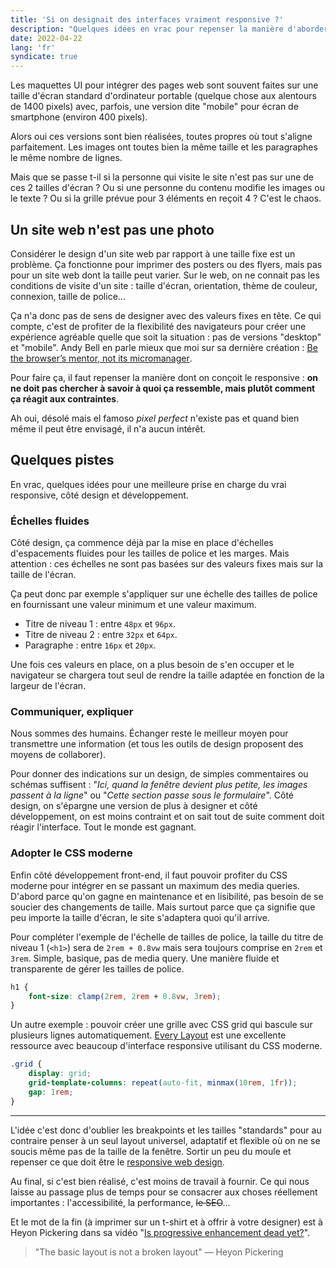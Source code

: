```yaml
---
title: 'Si on designait des interfaces vraiment responsive ?'
description: "Quelques idées en vrac pour repenser la manière d'aborder le responsive web design."
date: 2022-04-22
lang: 'fr'
syndicate: true
---
```


Les maquettes UI pour intégrer des pages web sont souvent faites sur une taille d'écran standard d'ordinateur portable (quelque chose aux alentours de 1400 pixels) avec, parfois, une version dite "mobile" pour écran de smartphone (environ 400 pixels).

Alors oui ces versions sont bien réalisées, toutes propres où tout s'aligne parfaitement. Les images ont toutes bien la même taille et les paragraphes le même nombre de lignes.

Mais que se passe t-il si la personne qui visite le site n'est pas sur une de ces 2 tailles d'écran ? Ou si une personne du contenu modifie les images ou le texte ? Ou si la grille prévue pour 3 éléments en reçoit 4 ? C'est le chaos.

## Un site web n'est pas une photo

Considérer le design d'un site web par rapport à une taille fixe est un problème. Ça fonctionne pour imprimer des posters ou des flyers, mais pas pour un site web dont la taille peut varier. Sur le web, on ne connait pas les conditions de visite d'un site : taille d'écran, orientation, thème de couleur, connexion, taille de police...

Ça n'a donc pas de sens de designer avec des valeurs fixes en tête. Ce qui compte, c'est de profiter de la flexibilité des navigateurs pour créer une expérience agréable quelle que soit la situation : pas de versions "desktop" et "mobile". Andy Bell en parle mieux que moi sur sa dernière création : <span lang="en">[Be the browser’s mentor, not its micromanager](https://buildexcellentwebsit.es/)</span>.

Pour faire ça, il faut repenser la manière dont on conçoit le responsive : **on ne doit pas chercher à savoir à quoi ça ressemble, mais plutôt comment ça réagit aux contraintes**.

Ah oui, désolé mais el famoso _pixel perfect_ n'existe pas et quand bien même il peut être envisagé, il n'a aucun intérêt.

## Quelques pistes

En vrac, quelques idées pour une meilleure prise en charge du vrai responsive, côté design et développement.

### Échelles fluides

Côté design, ça commence déjà par la mise en place d'échelles d'espacements fluides pour les tailles de police et les marges. Mais attention : ces échelles ne sont pas basées sur des valeurs fixes mais sur la taille de l'écran.

Ça peut donc par exemple s'appliquer sur une échelle des tailles de police en fournissant une valeur minimum et une valeur maximum.

- Titre de niveau 1 : entre `48px` et `96px`.
- Titre de niveau 2 : entre `32px` et `64px`.
- Paragraphe : entre `16px` et `20px`.

Une fois ces valeurs en place, on a plus besoin de s'en occuper et le navigateur se chargera tout seul de rendre la taille adaptée en fonction de la largeur de l'écran.

### Communiquer, expliquer

Nous sommes des humains. Échanger reste le meilleur moyen pour transmettre une information (et tous les outils de design proposent des moyens de collaborer).

Pour donner des indications sur un design, de simples commentaires ou schémas suffisent : "_Ici, quand la fenêtre devient plus petite, les images passent à la ligne_" ou "_Cette section passe sous le formulaire_". Côté design, on s'épargne une version de plus à designer et côté développement, on est moins contraint et on sait tout de suite comment doit réagir l'interface. Tout le monde est gagnant.

### Adopter le CSS moderne

Enfin côté développement front-end, il faut pouvoir profiter du CSS moderne pour intégrer en se passant un maximum des media queries. D'abord parce qu'on gagne en maintenance et en lisibilité, pas besoin de se soucier des changements de taille. Mais surtout parce que ça signifie que peu importe la taille d'écran, le site s'adaptera quoi qu'il arrive.

Pour compléter l'exemple de l'échelle de tailles de police, la taille du titre de niveau 1 (`<h1>`) sera de `2rem + 0.8vw` mais sera toujours comprise en `2rem` et `3rem`. Simple, basique, pas de media query. Une manière fluide et transparente de gérer les tailles de police.

```css
h1 {
	font-size: clamp(2rem, 2rem + 0.8vw, 3rem);
}
```

Un autre exemple : pouvoir créer une grille avec CSS grid qui bascule sur plusieurs lignes automatiquement. [Every Layout](https://every-layout.dev/) est une excellente ressource avec beaucoup d'interface responsive utilisant du CSS moderne.

```css
.grid {
	display: grid;
	grid-template-columns: repeat(auto-fit, minmax(10rem, 1fr));
	gap: 1rem;
}
```

---

L'idée c'est donc d'oublier les breakpoints et les tailles "standards" pour au contraire penser à un seul layout universel, adaptatif et flexible où on ne se soucis même pas de la taille de la fenêtre. Sortir un peu du moule et repenser ce que doit être le [responsive web design](https://alistapart.com/article/responsive-web-design/).

Au final, si c'est bien réalisé, c'est moins de travail à fournir. Ce qui nous laisse au passage plus de temps pour se consacrer aux choses réellement importantes : l'accessibilité, la performance, ~~le SEO~~...

Et le mot de la fin (à imprimer sur un t-shirt et à offrir à votre designer) est à Heyon Pickering dans sa vidéo "<span lang="en">[Is progressive enhancement dead yet?](https://www.youtube.com/watch?v=mDf7OUJobJs)</span>".

> "<span lang="en">The basic layout is not a broken layout</span>" — Heyon Pickering

